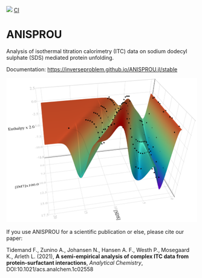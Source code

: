 [![](https://img.shields.io/badge/docs-stable-blue.svg)](https://inverseproblem.github.io/ANISPROU.jl/stable)
[CI](https://github.com/inverseproblem/ANISPROU.jl/workflows/CI/badge.svg)

# ANISPROU
Analysis of isothermal titration calorimetry (ITC) data on sodium dodecyl sulphate (SDS) mediated protein unfolding.

Documentation: https://inverseproblem.github.io/ANISPROU.jl/stable

![surf3d](surf3d1_paper.png)

If you use ANISPROU for a scientific publication or else, please cite our paper:
 
Tidemand F., Zunino A., Johansen N., Hansen A. F., Westh P., Mosegaard K., Arleth L. (2021), **A semi-empirical analysis of complex ITC data from protein-surfactant interactions**, *Analytical Chemistry*, DOI:10.1021/acs.analchem.1c02558
